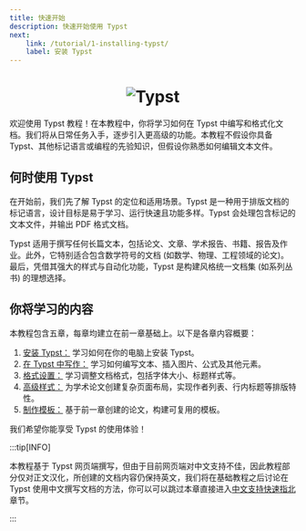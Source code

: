 ```yaml
---
title: 快速开始
description: 快速开始使用 Typst
next:
    link: /tutorial/1-installing-typst/
    label: 安装 Typst
---
```


<h1 align="center">
  <img alt="Typst" src="https://user-images.githubusercontent.com/17899797/226108480-722b770e-6313-40d7-84f2-26bebb55a281.png">
</h1>


欢迎使用 Typst 教程！在本教程中，你将学习如何在 Typst 中编写和格式化文档。我们将从日常任务入手，逐步引入更高级的功能。本教程不假设你具备 Typst、其他标记语言或编程的先验知识，但假设你熟悉如何编辑文本文件。

## 何时使用 Typst

在开始前，我们先了解 Typst 的定位和适用场景。Typst 是一种用于排版文档的标记语言，设计目标是易于学习、运行快速且功能多样。Typst 会处理包含标记的文本文件，并输出 PDF 格式文档。

Typst 适用于撰写任何长篇文本，包括论文、文章、学术报告、书籍、报告及作业。此外，它特别适合包含数学符号的文档 (如数学、物理、工程领域的论文)。最后，凭借其强大的样式与自动化功能，Typst 是构建风格统一文档集 (如系列丛书) 的理想选择。

## 你将学习的内容

本教程包含五章，每章均建立在前一章基础上。以下是各章内容概要：

1. [安装 Typst：](/tutorial/1-installing-typst) 学习如何在你的电脑上安装 Typst。
2. [在 Typst 中写作：](/tutorial/2-writing-in-typst) 学习如何编写文本、插入图片、公式及其他元素。
3. [格式设置：](/tutorial/3-formatting) 学习调整文档格式，包括字体大小、标题样式等。
4. [高级样式：](/tutorial/4-advanced-styling) 为学术论文创建复杂页面布局，实现作者列表、行内标题等排版特性。
5. [制作模板：](/tutorial/5-making-a-template) 基于前一章创建的论文，构建可复用的模板。

我们希望你能享受 Typst 的使用体验！

:::tip[INFO]

本教程基于 Typst 网页端撰写，但由于目前网页端对中文支持不佳，因此教程部分仅对正文汉化，所创建的文档内容仍保持英文，我们将在基础教程之后讨论在 Typst 使用中文撰写文档的方法，你可以可以跳过本章直接进入[中文支持快速指北](/chinese-support/)章节。

:::